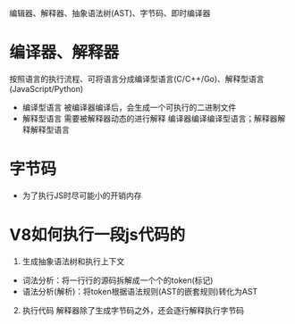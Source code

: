 编辑器、解释器、抽象语法树(AST)、字节码、即时编译器

# 编译器、解释器
按照语言的执行流程、可将语言分成编译型语言(C/C++/Go)、解释型语言(JavaScript/Python)
- 编译型语言 被编译器编译后，会生成一个可执行的二进制文件
- 解释型语言 需要被解释器动态的进行解释
编译器编译编译型语言；解释器解释解释型语言

# 字节码
- 为了执行JS时尽可能小的开销内存

# V8如何执行一段js代码的
1. 生成抽象语法树和执行上下文
  - 词法分析：将一行行的源码拆解成一个个的token(标记)
  - 语法分析(解析)：将token根据语法规则(AST的嵌套规则)转化为AST
2. 执行代码
  解释器除了生成字节码之外，还会逐行解释执行字节码